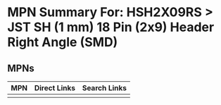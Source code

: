 



# MPN Summary For: HSH2X09RS > JST SH (1 mm) 18 Pin (2x9) Header Right Angle (SMD)

## MPNs
  

|MPN|Direct Links|Search Links|
| :--- | :--- | :--- |
||||
